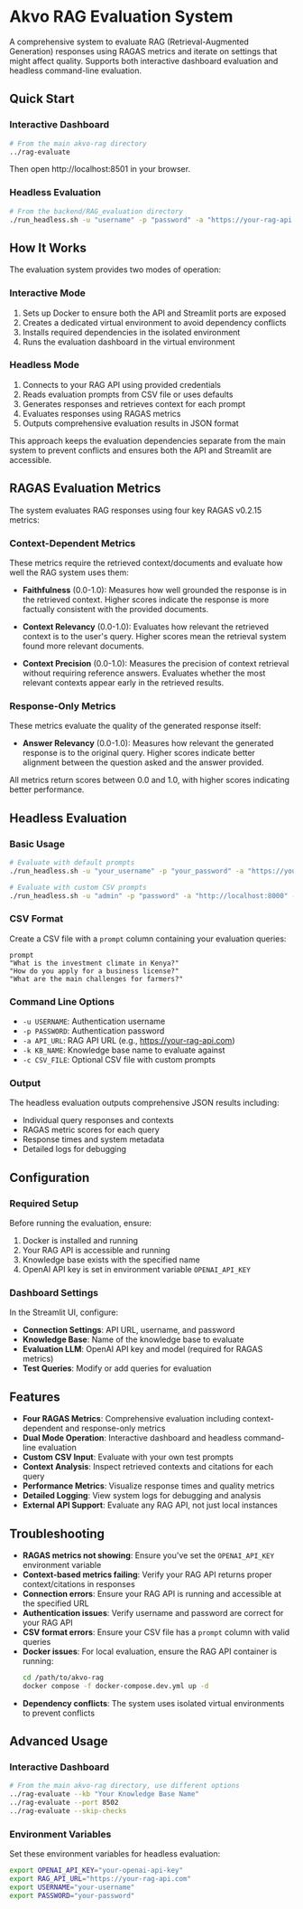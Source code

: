 # Akvo RAG Evaluation System

A comprehensive system to evaluate RAG (Retrieval-Augmented Generation) responses using RAGAS metrics and iterate on settings that might affect quality. Supports both interactive dashboard evaluation and headless command-line evaluation.

## Quick Start

### Interactive Dashboard
```bash
# From the main akvo-rag directory
../rag-evaluate
```

Then open http://localhost:8501 in your browser.

### Headless Evaluation
```bash
# From the backend/RAG_evaluation directory
./run_headless.sh -u "username" -p "password" -a "https://your-rag-api.com" -k "Your Knowledge Base" -c "your_prompts.csv"
```

## How It Works

The evaluation system provides two modes of operation:

### Interactive Mode
1. Sets up Docker to ensure both the API and Streamlit ports are exposed
2. Creates a dedicated virtual environment to avoid dependency conflicts
3. Installs required dependencies in the isolated environment
4. Runs the evaluation dashboard in the virtual environment

### Headless Mode
1. Connects to your RAG API using provided credentials
2. Reads evaluation prompts from CSV file or uses defaults
3. Generates responses and retrieves context for each prompt
4. Evaluates responses using RAGAS metrics
5. Outputs comprehensive evaluation results in JSON format

This approach keeps the evaluation dependencies separate from the main system to prevent conflicts and ensures both the API and Streamlit are accessible.

## RAGAS Evaluation Metrics

The system evaluates RAG responses using four key RAGAS v0.2.15 metrics:

### Context-Dependent Metrics
These metrics require the retrieved context/documents and evaluate how well the RAG system uses them:

- **Faithfulness** (0.0-1.0): Measures how well grounded the response is in the retrieved context. Higher scores indicate the response is more factually consistent with the provided documents.

- **Context Relevancy** (0.0-1.0): Evaluates how relevant the retrieved context is to the user's query. Higher scores mean the retrieval system found more relevant documents.

- **Context Precision** (0.0-1.0): Measures the precision of context retrieval without requiring reference answers. Evaluates whether the most relevant contexts appear early in the retrieved results.

### Response-Only Metrics
These metrics evaluate the quality of the generated response itself:

- **Answer Relevancy** (0.0-1.0): Measures how relevant the generated response is to the original query. Higher scores indicate better alignment between the question asked and the answer provided.

All metrics return scores between 0.0 and 1.0, with higher scores indicating better performance.

## Headless Evaluation

### Basic Usage
```bash
# Evaluate with default prompts
./run_headless.sh -u "your_username" -p "your_password" -a "https://your-rag-api.com" -k "Your Knowledge Base Name"

# Evaluate with custom CSV prompts
./run_headless.sh -u "admin" -p "password" -a "http://localhost:8000" -k "My Knowledge Base" -c "custom_prompts.csv"
```

### CSV Format
Create a CSV file with a `prompt` column containing your evaluation queries:

```csv
prompt
"What is the investment climate in Kenya?"
"How do you apply for a business license?"
"What are the main challenges for farmers?"
```

### Command Line Options
- `-u USERNAME`: Authentication username
- `-p PASSWORD`: Authentication password  
- `-a API_URL`: RAG API URL (e.g., https://your-rag-api.com)
- `-k KB_NAME`: Knowledge base name to evaluate against
- `-c CSV_FILE`: Optional CSV file with custom prompts

### Output
The headless evaluation outputs comprehensive JSON results including:
- Individual query responses and contexts
- RAGAS metric scores for each query
- Response times and system metadata
- Detailed logs for debugging

## Configuration

### Required Setup

Before running the evaluation, ensure:

1. Docker is installed and running
2. Your RAG API is accessible and running
3. Knowledge base exists with the specified name
4. OpenAI API key is set in environment variable `OPENAI_API_KEY`

### Dashboard Settings

In the Streamlit UI, configure:

- **Connection Settings**: API URL, username, and password
- **Knowledge Base**: Name of the knowledge base to evaluate
- **Evaluation LLM**: OpenAI API key and model (required for RAGAS metrics)
- **Test Queries**: Modify or add queries for evaluation

## Features

- **Four RAGAS Metrics**: Comprehensive evaluation including context-dependent and response-only metrics
- **Dual Mode Operation**: Interactive dashboard and headless command-line evaluation
- **Custom CSV Input**: Evaluate with your own test prompts
- **Context Analysis**: Inspect retrieved contexts and citations for each query
- **Performance Metrics**: Visualize response times and quality metrics
- **Detailed Logging**: View system logs for debugging and analysis
- **External API Support**: Evaluate any RAG API, not just local instances

## Troubleshooting

- **RAGAS metrics not showing**: Ensure you've set the `OPENAI_API_KEY` environment variable
- **Context-based metrics failing**: Verify your RAG API returns proper context/citations in responses
- **Connection errors**: Ensure your RAG API is running and accessible at the specified URL
- **Authentication issues**: Verify username and password are correct for your RAG API
- **CSV format errors**: Ensure your CSV file has a `prompt` column with valid queries
- **Docker issues**: For local evaluation, ensure the RAG API container is running:
  ```bash
  cd /path/to/akvo-rag
  docker compose -f docker-compose.dev.yml up -d
  ```
- **Dependency conflicts**: The system uses isolated virtual environments to prevent conflicts

## Advanced Usage

### Interactive Dashboard
```bash
# From the main akvo-rag directory, use different options
../rag-evaluate --kb "Your Knowledge Base Name"
../rag-evaluate --port 8502
../rag-evaluate --skip-checks
```

### Environment Variables
Set these environment variables for headless evaluation:
```bash
export OPENAI_API_KEY="your-openai-api-key"
export RAG_API_URL="https://your-rag-api.com"
export USERNAME="your-username"
export PASSWORD="your-password"
```

